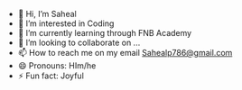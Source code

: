 - 👋 Hi, I’m Saheal
- 👀 I’m interested in Coding
- 🌱 I’m currently learning through FNB Academy
- 💞️ I’m looking to collaborate on ...
- 📫 How to reach me on my email Sahealp786@gmail.com
- 😄 Pronouns: HIm/he
- ⚡ Fun fact: Joyful

<!---
Saheal/Saheal is a ✨ special ✨ repository because its `README.md` (this file) appears on your GitHub profile.
You can click the Preview link to take a look at your changes.
--->
